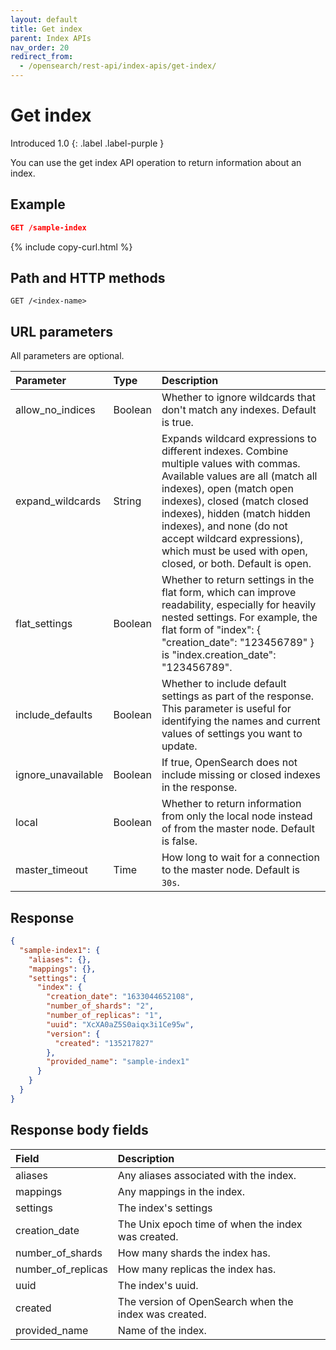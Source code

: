 ```yaml
---
layout: default
title: Get index
parent: Index APIs
nav_order: 20
redirect_from:
  - /opensearch/rest-api/index-apis/get-index/
---
```


# Get index
Introduced 1.0
{: .label .label-purple }

You can use the get index API operation to return information about an index.

## Example

```json
GET /sample-index
```
{% include copy-curl.html %}

## Path and HTTP methods

```
GET /<index-name>
```

## URL parameters

All parameters are optional.

Parameter | Type | Description
:--- | :--- | :---
allow_no_indices | Boolean | Whether to ignore wildcards that don't match any indexes. Default is true.
expand_wildcards | String | Expands wildcard expressions to different indexes. Combine multiple values with commas. Available values are all (match all indexes), open (match open indexes), closed (match closed indexes), hidden (match hidden indexes), and none (do not accept wildcard expressions), which must be used with open, closed, or both. Default is open.
flat_settings | Boolean | Whether to return settings in the flat form, which can improve readability, especially for heavily nested settings. For example, the flat form of "index": { "creation_date": "123456789" } is "index.creation_date": "123456789".
include_defaults | Boolean | Whether to include default settings as part of the response. This parameter is useful for identifying the names and current values of settings you want to update.
ignore_unavailable | Boolean | If true, OpenSearch does not include missing or closed indexes in the response.
local | Boolean | Whether to return information from only the local node instead of from the master node. Default is false.
master_timeout | Time | How long to wait for a connection to the master node. Default is `30s`.


## Response
```json
{
  "sample-index1": {
    "aliases": {},
    "mappings": {},
    "settings": {
      "index": {
        "creation_date": "1633044652108",
        "number_of_shards": "2",
        "number_of_replicas": "1",
        "uuid": "XcXA0aZ5S0aiqx3i1Ce95w",
        "version": {
          "created": "135217827"
        },
        "provided_name": "sample-index1"
      }
    }
  }
}
```

## Response body fields

Field | Description
:--- | :---
aliases | Any aliases associated with the index.
mappings | Any mappings in the index.
settings | The index's settings
creation_date | The Unix epoch time of when the index was created.
number_of_shards | How many shards the index has.
number_of_replicas | How many replicas the index has.
uuid | The index's uuid.
created | The version of OpenSearch when the index was created.
provided_name | Name of the index.
